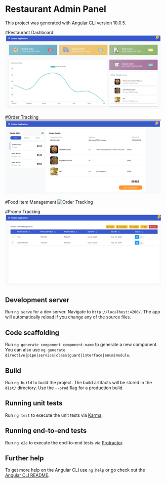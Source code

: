 # Restaurant Admin Panel

This project was generated with [Angular CLI](https://github.com/angular/angular-cli) version 10.0.5.

#Restaurant Dashboard
![Restaurant Dashboard](https://github.com/dineshk033/restaurant-admin/blob/master/src/assets/Dashboard.PNG)

#Order Tracking
![Order Tracking](https://github.com/dineshk033/restaurant-admin/blob/master/src/assets/order.PNG)

#Food Item Management
![Order Tracking](https://github.com/dineshk033/restaurant-admin/blob/master/src/assets/itme.PNG)

#Promo Tracking
![Order Tracking](https://github.com/dineshk033/restaurant-admin/blob/master/src/assets/promo.PNG)

## Development server

Run `ng serve` for a dev server. Navigate to `http://localhost:4200/`. The app will automatically reload if you change any of the source files.

## Code scaffolding

Run `ng generate component component-name` to generate a new component. You can also use `ng generate directive|pipe|service|class|guard|interface|enum|module`.

## Build

Run `ng build` to build the project. The build artifacts will be stored in the `dist/` directory. Use the `--prod` flag for a production build.

## Running unit tests

Run `ng test` to execute the unit tests via [Karma](https://karma-runner.github.io).

## Running end-to-end tests

Run `ng e2e` to execute the end-to-end tests via [Protractor](http://www.protractortest.org/).

## Further help

To get more help on the Angular CLI use `ng help` or go check out the [Angular CLI README](https://github.com/angular/angular-cli/blob/master/README.md).
